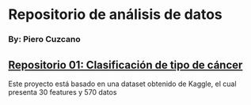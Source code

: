 # Repositorio de análisis de datos
### By: Piero Cuzcano

## [Repositorio 01: Clasificación de tipo de cáncer](https://github.com/piero0090/RepoData01)
Este proyecto está basado en una dataset obtenido de Kaggle, el cual presenta 30 features y 570 datos
